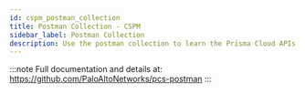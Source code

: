 ```yaml
---
id: cspm_postman_collection
title: Postman Collection - CSPM
sidebar_label: Postman Collection
description: Use the postman collection to learn the Prisma Cloud APIs
---
```


:::note
Full documentation and details at: https://github.com/PaloAltoNetworks/pcs-postman
:::
